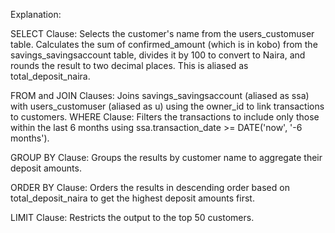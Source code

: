 Explanation:

SELECT Clause:
Selects the customer's name from the users_customuser table.
Calculates the sum of confirmed_amount (which is in kobo) from the savings_savingsaccount table, divides it by 100 to convert to Naira, and rounds the result to two decimal places. This is aliased as total_deposit_naira.

FROM and JOIN Clauses:
Joins savings_savingsaccount (aliased as ssa) with users_customuser (aliased as u) using the owner_id to link transactions to customers.
WHERE Clause:
Filters the transactions to include only those within the last 6 months using ssa.transaction_date >= DATE('now', '-6 months').

GROUP BY Clause:
Groups the results by customer name to aggregate their deposit amounts.

ORDER BY Clause:
Orders the results in descending order based on total_deposit_naira to get the highest deposit amounts first.

LIMIT Clause:
Restricts the output to the top 50 customers.
